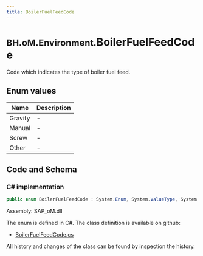 ```yaml
---
title: BoilerFuelFeedCode
---
```


# <small>BH.oM.Environment.</small>**BoilerFuelFeedCode**

Code which indicates the type of boiler fuel feed.

## Enum values

| Name            | Description                                                    |
|-----------------|----------------------------------------------------------------|
| Gravity |  -  |
| Manual |  -  |
| Screw |  -  |
| Other |  -  |


## Code and Schema

### C# implementation

``` C# title="C#"
public enum BoilerFuelFeedCode : System.Enum, System.ValueType, System.IComparable, System.ISpanFormattable, System.IFormattable, System.IConvertible
```

Assembly: SAP_oM.dll

The enum is defined in C#. The class definition is available on github:

- [BoilerFuelFeedCode.cs](https://github.com/BHoM/SAP_Toolkit/blob/develop/SAP_oM/Enums\BoilerFuelFeedCode.cs)

All history and changes of the class can be found by inspection the history.

